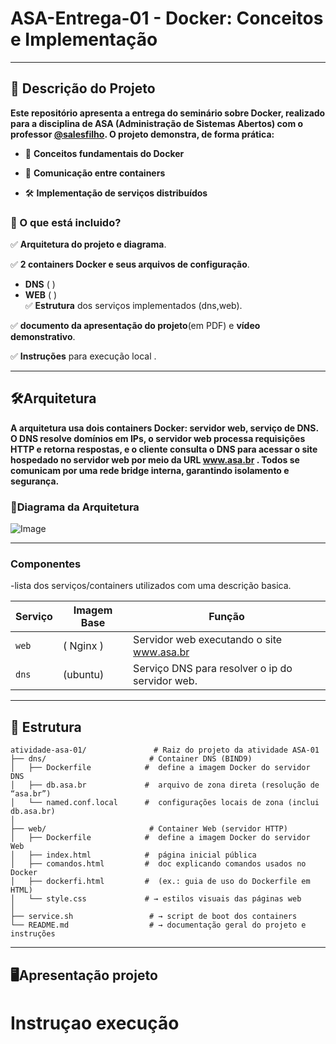# ASA-Entrega-01 - Docker: Conceitos e Implementação
---
## 📌 Descrição do Projeto
**Este repositório apresenta a entrega do seminário sobre Docker, realizado para a disciplina de ASA (Administração de Sistemas Abertos) com o professor [@salesfilho](https://github.com/salesfilho).
O projeto demonstra, de forma prática:**
- 🐳 **Conceitos fundamentais do Docker**

- 🔗 **Comunicação entre containers**

- 🛠️ **Implementação de serviços distribuídos**

### 🧩 O que está incluido?
✅ **Arquitetura do projeto e diagrama**.  

✅ **2 containers Docker e seus arquivos de configuração**.  
- **DNS** ( )  
- **WEB** ( )   
✅ **Estrutura** dos serviços implementados (dns,web).  

✅ **documento da apresentação do projeto**(em PDF) e **vídeo demonstrativo**.  

✅ **Instruções** para execução local .

----
## 🛠️Arquitetura 

**A arquitetura usa dois containers Docker: servidor web, serviço de DNS. O DNS resolve domínios em IPs, o servidor web processa requisições HTTP e retorna respostas, e o cliente consulta o DNS para acessar o site hospedado no servidor web por meio da URL www.asa.br . Todos se comunicam por uma rede bridge interna, garantindo isolamento e segurança.**
### 📜Diagrama da Arquitetura
![Image](https://github.com/user-attachments/assets/2e29c5b4-7a29-4ef5-859c-5fce92502147)

---

### Componentes
-lista dos serviços/containers utilizados com uma descrição basica.

| Serviço | Imagem Base     | Função                          |
|---------|------------------|---------------------------------|
| `web`   |  ( Nginx )      | Servidor web executando o site www.asa.br |
| `dns`   | (ubuntu)    | Serviço DNS para resolver o ip do servidor web.   |

---
## 📁 Estrutura

```
atividade-asa-01/               # Raiz do projeto da atividade ASA‑01
├── dns/                       # Container DNS (BIND9)
│   ├── Dockerfile            #  define a imagem Docker do servidor DNS
│   ├── db.asa.br             #  arquivo de zona direta (resolução de “asa.br”)
│   └── named.conf.local      #  configurações locais de zona (inclui db.asa.br)
│
├── web/                       # Container Web (servidor HTTP)
│   ├── Dockerfile            #  define a imagem Docker do servidor Web
│   ├── index.html            #  página inicial pública
│   ├── comandos.html         #  doc explicando comandos usados no Docker
│   ├── dockerfi.html         #  (ex.: guia de uso do Dockerfile em HTML)
│   └── style.css             # → estilos visuais das páginas web
│
├── service.sh                 # → script de boot dos containers
└── README.md                  # → documentação geral do projeto e instruções
```
---
## 🖥️Apresentação projeto


#  Instruçao execução
